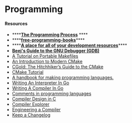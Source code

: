 # Programming

#### Resources

* \*\*\*\*[**The Programming Process**](http://www2.hawaii.edu/~takebaya/ics111/process_of_programming/process_of_programming.html) ****
*  ****[**free-programming-books**](https://github.com/EbookFoundation/free-programming-books)\*\*\*\*
* \*\*\*\*[**A place for all of your development resources**](https://devsource.netlify.app)\*\*\*\*
* [**Beej's Guide to the GNU Debugger \(GDB\)**](https://beej.us/guide/bggdb/)
* [A Tutorial on Portable Makefiles](https://nullprogram.com/blog/2017/08/20/)
* [An Introduction to Modern CMake](https://cliutils.gitlab.io/modern-cmake/)
* [CGold: The Hitchhiker’s Guide to the CMake](https://cgold.readthedocs.io/)
* [CMake Tutorial](https://cmake.org/cmake/help/latest/guide/tutorial/index.html)
* [A handbook for making programming languages.](http://craftinginterpreters.com/)
* [Writing An Interpreter In Go](https://interpreterbook.com/)
* [Writing A Compiler In Go](https://compilerbook.com/)
* [Comments in programming languages](https://www.gavilan.edu/csis/languages/comments.html)
* [Compiler Design in C](https://holub.com/compiler)
* [Compiler Explorer](https://godbolt.org)
* [Engineering a Compiler](https://dl.acm.org/doi/pdf/10.5555/2737838)
* [Keep a Changelog](https://keepachangelog.com/en/1.0.0/)

